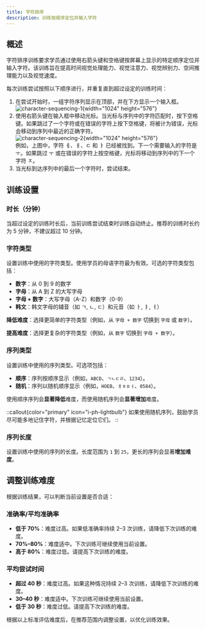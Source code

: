 ```yaml
---
title: 字符排序
description: 训练按顺序定位并输入字符
---
```


## 概述

字符排序训练要求学员通过使用右箭头键和空格键按屏幕上显示的特定顺序定位并输入字符。该训练旨在提高时间视觉处理能力、视觉注意力、视觉辨别力、空间推理能力以及视觉速度。

每次训练尝试按照以下顺序进行，并重复直到超过设定的训练时间：

1. 在尝试开始时，一组字符序列显示在顶部，并在下方显示一个输入框。  
   ![character-sequencing-1](/character-sequencing-1.png){width="1024" height="576"}
2. 使用右箭头键在输入框中移动光标。当光标与序列中的字符匹配时，按下空格键。如果跳过了一个字符或在错误的字符上按下空格键，将被计为错误，光标会移动到序列中最近的正确字符。  
   ![character-sequencing-2](/character-sequencing-2.png){width="1024" height="576"}  
   例如，上图中，字符 ㅔ、ㅐ、ㄷ 和 ㅑ 已经被找到。下一个需要输入的字符是 ㅜ。如果跳过 ㅜ 或在错误的字符上按空格键，光标将移动到序列中的下一个字符 ㅈ。
3. 当光标到达序列中的最后一个字符时，尝试结束。

## 训练设置

### 时长（分钟）

当超过设定的训练时长后，当前训练尝试结束时训练自动终止。推荐的训练时长约为 5 分钟，不建议超过 10 分钟。

### 字符类型

设置训练中使用的字符类型。使用学员的母语字符最为有效。可选的字符类型包括：

- **数字**：从 0 到 9 的数字
- **字母**：从 A 到 Z 的大写字母
- **字母 + 数字**：大写字母（A-Z）和数字（0-9）
- **韩文**：韩文字母的辅音（如 ㄱ, ㄴ, ㄷ）和元音（如 ㅏ, ㅑ, ㅓ）

**降低难度**：选择更简单的字符类型（例如，从 `字母 + 数字` 切换到 `字母` 或 `数字`）。

**提高难度**：选择更复杂的字符类型（例如，从 `数字` 切换到 `字母 + 数字`）。

### 序列类型

设置训练中使用的序列类型。可选项包括：

- **顺序**：序列按顺序显示（例如，`ABCD`、`ㄱㄴㄷㄹ`、`1234`）。
- **随机**：序列以随机顺序显示（例如，`HOEB`、`ㅐㅎㅍㅓ`、`0584`）。

使用顺序序列会**显著降低**难度，而使用随机序列会**显著增加**难度。

::callout{color="primary" icon="i-ph-lightbulb"}
如果使用随机序列，鼓励学员尽可能多地记住字符，并根据记忆定位它们。
::

### 序列长度

设置训练中使用的序列的长度。长度范围为 `1` 到 `25`，更长的序列会显著**增加难度**。

## 调整训练难度

根据训练结果，可以判断当前设置是否合适：

### 准确率/平均准确率

- **低于 70%**：难度过高。如果低准确率持续 2–3 次训练，请降低下次训练的难度。
- **70%–80%**：难度适中。下次训练可继续使用当前设置。
- **高于 80%**：难度过低。请提高下次训练的难度。

### 平均尝试时间

- **超过 40 秒**：难度过高。如果这种情况持续 2–3 次训练，请降低下次训练的难度。
- **30–40 秒**：难度适中。下次训练可继续使用当前设置。
- **低于 30 秒**：难度过低。请提高下次训练的难度。

根据以上标准评估难度后，在推荐范围内调整设置，以优化训练效果。
